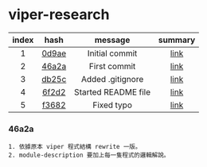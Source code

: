 # viper-research

| index |  hash |       message       | summary |
|:-----:|:-----:|:-------------------:|:-------:|
|   1   | [0d9ae](https://github.com/viper-framework/viper/tree/0d9ae) | Initial commit      | [link](https://twitter.com/xspiritualx1/status/780216200282279936?lang=zh-tw)        |
|   2   | [46a2a](https://github.com/viper-framework/viper/tree/46a2a) | First commit        | [link](https://github.com/18z/viper-trace)        |
|   3   | [db25c](https://github.com/viper-framework/viper/tree/db25c) | Added .gitignore    | [link](https://twitter.com/xspiritualx1/status/780746560250314752?lang=zh-tw)        |
|   4   | [6f2d2](https://github.com/viper-framework/viper/tree/6f2d2) | Started README file | [link](https://twitter.com/xspiritualx1/status/780747627080011776?lang=zh-tw)        |
|   5   | [f3682](https://github.com/viper-framework/viper/tree/f3682) | Fixed typo          | [link]()        |

### 46a2a

    1. 依據原本 viper 程式結構 rewrite 一版。
    2. module-description 要加上每一隻程式的邏輯解說。
